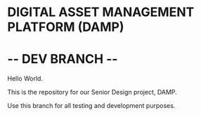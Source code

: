 # DIGITAL ASSET MANAGEMENT PLATFORM (DAMP) 

# -- DEV BRANCH --

Hello World.

This is the repository for our Senior Design project, DAMP.


Use this branch for all testing and development purposes.
